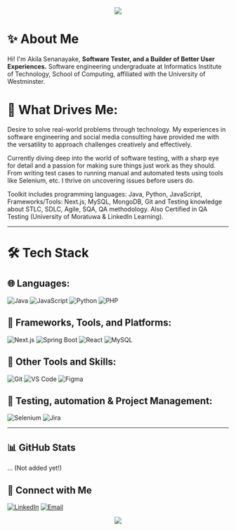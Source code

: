 
<div align="center">
  <img src="https://capsule-render.vercel.app/api?type=waving&color=gradient&height=200&section=header&text=Hi!%20I%27m%20Akila%20Senanayake%20👋&fontSize=50&fontAlignY=35&animation=twinkling"/>
</div>


# ✨ About Me

Hi! I'm Akila Senanayake,  **Software Tester, and a Builder of Better User Experiences.** Software engineering undergraduate at Informatics Institute of Technology, School of Computing, affiliated with the University of Westminster.


# 📝 What Drives Me:

Desire to solve real-world problems through technology. My experiences in software engineering and social media consulting have provided me with the versatility to approach challenges creatively and effectively. 

Currently diving deep into the world of software testing, with a sharp eye for detail and a passion for making sure things just work as they should. 
From writing test cases to running manual and automated tests using tools like Selenium, etc. I thrive on uncovering issues before users do.


Toolkit includes programming languages: Java, Python, JavaScript, Frameworks/Tools: Next.js, MySQL, MongoDB, Git and Testing knowledge about STLC, SDLC, Agile, SQA, QA methodology.
Also Certified in QA Testing (University of Moratuwa & LinkedIn Learning).

---
# 🛠️ Tech Stack

## 🌐 Languages:
![Java](https://img.shields.io/badge/JAVA-orange?style=for-the-badge&logo=java)
![JavaScript](https://img.shields.io/badge/JAVASCRIPT-yellow?style=for-the-badge&logo=javascript)
![Python](https://img.shields.io/badge/PYTHON-blue?style=for-the-badge&logo=python)
![PHP](https://img.shields.io/badge/PHP-777BB4?style=for-the-badge&logo=php&logoColor=white)

## 🚀 Frameworks, Tools, and Platforms:
![Next.js](https://img.shields.io/badge/-Next.js-000000?style=flat-square&logo=next.js&logoColor=white)
![Spring Boot](https://img.shields.io/badge/SPRINGBOOT-6DB33F?style=for-the-badge&logo=springboot&logoColor=white)
![React](https://img.shields.io/badge/REACT-61DAFB?style=for-the-badge&logo=react&logoColor=white)
![MySQL](https://img.shields.io/badge/MYSQL-00758F?style=for-the-badge&logo=mysql&logoColor=white)

## 🔧 Other Tools and Skills:
![Git](https://img.shields.io/badge/GIT-F05032?style=for-the-badge&logo=git&logoColor=white)
![VS Code](https://img.shields.io/badge/VS_CODE-007ACC?style=for-the-badge&logo=visual-studio-code)
![Figma](https://img.shields.io/badge/FIGMA-F24E1E?style=for-the-badge&logo=figma&logoColor=white)

## 🧪 Testing, automation & Project Management:
![Selenium](https://img.shields.io/badge/SELENIUM-43B02A?style=for-the-badge&logo=selenium&logoColor=white)
![Jira](https://img.shields.io/badge/JIRA-0052CC?style=for-the-badge&logo=jira&logoColor=white)

---
## 📊 GitHub Stats

... (Not added yet!)

## 🤝 Connect with Me
[![LinkedIn](https://img.shields.io/badge/-LinkedIn-0077B5?style=flat-square&logo=linkedin)](https://www.linkedin.com/in/akila-senanayake-23aab42a7)
[![Email](https://img.shields.io/badge/-Email-D14836?style=flat-square&logo=gmail&logoColor=white)](mailto:akilasenanayake22@gmail.com)

<!-- Footer with wave animation -->
<div align="center">
  <img src="https://capsule-render.vercel.app/api?type=waving&color=gradient&height=150&section=footer&text=Thanks%20for%20Visiting!%20🚀&fontSize=30&fontAlignY=80&animation=twinkling"/>
</div>
